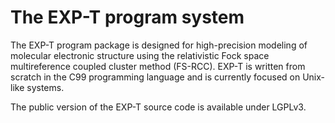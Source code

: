 # The EXP-T program system 

The EXP-T program package is designed for high-precision modeling of molecular electronic structure using the relativistic Fock space multireference coupled cluster method (FS-RCC). EXP-T is written from scratch in the C99 programming language and is currently focused on Unix-like systems. 

The public version of the EXP-T source code is available under LGPLv3.
